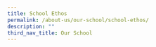 ```yaml
---
title: School Ethos
permalink: /about-us/our-school/school-ethos/
description: ""
third_nav_title: Our School
---
```

